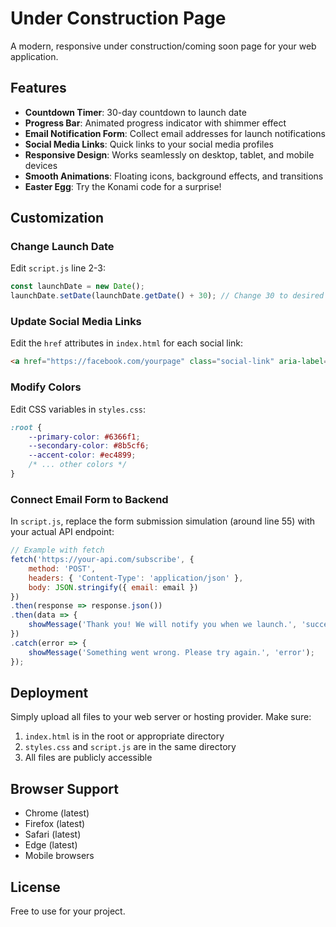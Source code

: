# Under Construction Page

A modern, responsive under construction/coming soon page for your web application.

## Features

- **Countdown Timer**: 30-day countdown to launch date
- **Progress Bar**: Animated progress indicator with shimmer effect
- **Email Notification Form**: Collect email addresses for launch notifications
- **Social Media Links**: Quick links to your social media profiles
- **Responsive Design**: Works seamlessly on desktop, tablet, and mobile devices
- **Smooth Animations**: Floating icons, background effects, and transitions
- **Easter Egg**: Try the Konami code for a surprise!

## Customization

### Change Launch Date
Edit `script.js` line 2-3:
```javascript
const launchDate = new Date();
launchDate.setDate(launchDate.getDate() + 30); // Change 30 to desired days
```

### Update Social Media Links
Edit the `href` attributes in `index.html` for each social link:
```html
<a href="https://facebook.com/yourpage" class="social-link" aria-label="Facebook">
```

### Modify Colors
Edit CSS variables in `styles.css`:
```css
:root {
    --primary-color: #6366f1;
    --secondary-color: #8b5cf6;
    --accent-color: #ec4899;
    /* ... other colors */
}
```

### Connect Email Form to Backend
In `script.js`, replace the form submission simulation (around line 55) with your actual API endpoint:
```javascript
// Example with fetch
fetch('https://your-api.com/subscribe', {
    method: 'POST',
    headers: { 'Content-Type': 'application/json' },
    body: JSON.stringify({ email: email })
})
.then(response => response.json())
.then(data => {
    showMessage('Thank you! We will notify you when we launch.', 'success');
})
.catch(error => {
    showMessage('Something went wrong. Please try again.', 'error');
});
```

## Deployment

Simply upload all files to your web server or hosting provider. Make sure:
1. `index.html` is in the root or appropriate directory
2. `styles.css` and `script.js` are in the same directory
3. All files are publicly accessible

## Browser Support

- Chrome (latest)
- Firefox (latest)
- Safari (latest)
- Edge (latest)
- Mobile browsers

## License

Free to use for your project.
